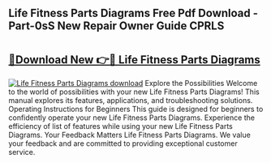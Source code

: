 ## Life Fitness Parts Diagrams Free Pdf Download - Part-0sS New Repair Owner Guide CPRLS

# <h2><a href="http://dflz2r.blite.top/?on=Life+Fitness+Parts+Diagrams">🔗Download New 👉🔴 Life Fitness Parts Diagrams</a></h2>

[![Life Fitness Parts Diagrams download](https://i.imgur.com/lujVjoI.png)](http://dflz2r.blite.top/?on=Life+Fitness+Parts+Diagrams)
Explore the Possibilities Welcome to the world of possibilities with your new Life Fitness Parts Diagrams! This manual explores its features, applications, and troubleshooting solutions. Operating Instructions for Beginners This guide is designed for beginners to confidently operate your new Life Fitness Parts Diagrams. Experience the efficiency of list of features while using your new Life Fitness Parts Diagrams. Your Feedback Matters Life Fitness Parts Diagrams. We value your feedback and are committed to providing exceptional customer service.
